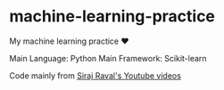 # machine-learning-practice
My machine learning practice :heart:

Main Language: Python
Main Framework: Scikit-learn

Code mainly from [Siraj Raval's Youtube videos](https://www.youtube.com/channel/UCWN3xxRkmTPmbKwht9FuE5A)
